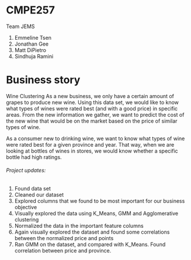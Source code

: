 # CMPE257

Team JEMS
1. Emmeline Tsen
2. Jonathan Gee
3. Matt DiPietro
4. Sindhuja Ramini


# Business story
Wine Clustering
As a new business, we only have a certain amount of grapes to produce new wine. Using this data set, we would like
to know what types of wines were rated best (and with a good price) in specific areas. 
From the new information we gather, we want to predict the cost of the new wine that would be on the market based on 
the price of similar types of wine.

As a consumer new to drinking wine, we want to know what types of wine were rated best for a given province and year. 
That way, when we are looking at bottles of wines in stores, we would know whether a specific bottle had high ratings.

###### Project updates:
1. Found data set
1. Cleaned our dataset
1. Explored columns that we found to be most important for our business objective
1. Visually explored the data using K_Means, GMM and Agglomerative clustering
1. Normalized the data in the important feature columns
1. Again visually explored the dataset and found some correlations between the normalized price and points
1. Ran GMM on the dataset, and compared with K_Means. Found correlation between price and province. 
